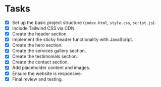 # Tasks

*   [x] Set up the basic project structure (`index.html`, `style.css`, `script.js`).
*   [x] Include Tailwind CSS via CDN.
*   [x] Create the header section.
*   [x] Implement the sticky header functionality with JavaScript.
*   [x] Create the hero section.
*   [x] Create the services gallery section.
*   [x] Create the testimonials section.
*   [x] Create the contact section.
*   [x] Add placeholder content and images.
*   [x] Ensure the website is responsive.
*   [x] Final review and testing.